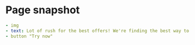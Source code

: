 # Page snapshot

```yaml
- img
- text: Lot of rush for the best offers! We're finding the best way to get you there faster.
- button "Try now"
```